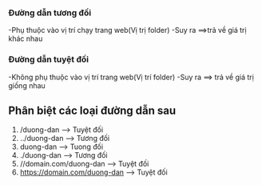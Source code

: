 ### Đường dẫn tương đối
-Phụ thuộc vào vị trí chạy trang web(Vị trị folder)
-Suy ra ==>trả về giá trị khác nhau
### Đường dẫn tuyệt đối
-Không phụ thuộc vào vị trí trang web(Vị trí folder)
-Suy ra ==> trả về giá trị giống nhau


## Phân biệt các loại đường dẫn sau
1. /duong-dan --> Tuyệt đối
2. ../duong-dan --> Tương đối
3. duong-dan --> Tuong đối
4. ./duong-dan --> Tương đối
5. //domain.com/duong-dan --> Tuyệt đối
6. https://domain.com/duong-dan --> Tuyệt đối